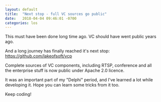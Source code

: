 ```yaml
---
layout: default
title:  "Next stop - full VC sources go public"
date:   2018-04-04 09:46:01 -0700
categories: los
---
```


This must have been done long time ago. VC should have went public years ago.

And a long journey has finally reached it's next stop: https://github.com/lakeofsoft/vcp

Complete sources of VC components, including RTSP, conference and all the enterprise stuff is now public under Apache 2.0 licence.

It was an important part of my "Delphi" period, and I've learned a lot while developing it. Hope you can learn some tricks from it too.

Keep coding!
